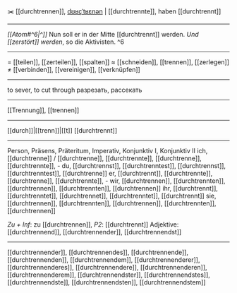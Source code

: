 ✂️ [[durchtrennen]], [dʊʁçˈtʁɛnən](https://youglish.com/pronounce/durchtrennen/german) | [[durchtrennte]], haben [[durchtrennt]]

---
*[[Atom#^6|^]]* Nun soll er in der Mitte [[durchtrennt]] werden. *Und [[zerstört]] werden*, so die Aktivisten. ^6

---
= [[teilen]], [[zerteilen]], [[spalten]]
≈ [[schneiden]], [[trennen]], [[zerlegen]]
≠ [[verbinden]], [[vereinigen]], [[verknüpfen]]

---
to sever, to cut through
разрезать, рассекать

---
[[Trennung]], [[trennen]]

---
[[durch]]|[[trenn]]|[[t]]
[[durchtrennt]]


---
Person, Präsens, Präteritum, Imperativ, Konjunktiv I, Konjunktiv II
ich, [[durchtrenne]] / [[durchtrenne]], [[durchtrennte]], [[durchtrenne]], [[durchtrennte]], -
du, [[durchtrennst]], [[durchtrenntest]], [[durchtrennst]], [[durchtrenntest]], [[durchtrenne]]
er, [[durchtrennt]], [[durchtrennte]], [[durchtrenne]], [[durchtrennte]], -
wir, [[durchtrennen]], [[durchtrennten]], [[durchtrennen]], [[durchtrennten]], [[durchtrennen]]
ihr, [[durchtrennt]], [[durchtrenntet]], [[durchtrennet]], [[durchtrenntet]], [[durchtrennt]]
sie, [[durchtrennen]], [[durchtrennten]], [[durchtrennen]], [[durchtrennten]], [[durchtrennen]]

*Zu + Inf*: zu [[durchtrennen]], *P2*: [[durchtrennt]]
Adjektive: [[durchtrennend]], [[durchtrennender]], [[durchtrennendst]]

---
[[durchtrennender]], [[durchtrennendes]], [[durchtrennende]], [[durchtrennenden]], [[durchtrennendem]], [[durchtrennenderer]], [[durchtrennenderes]], [[durchtrennendere]], [[durchtrennenderen]], [[durchtrennenderem]], [[durchtrennendster]], [[durchtrennendstes]], [[durchtrennendste]], [[durchtrennendsten]], [[durchtrennendstem]]